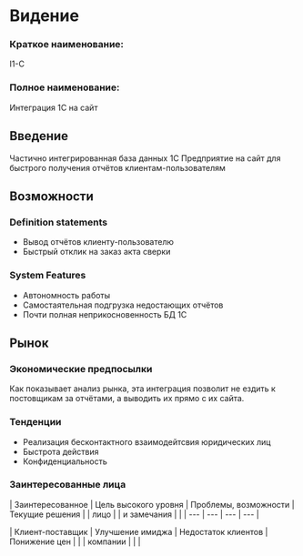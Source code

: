 # Видение
### Краткое наименование:
I1-C
### Полное наименование:
Интеграция 1С на сайт
## Введение
Частично интегрированная база данных 1С Предприятие на сайт для быстрого получения отчётов клиентам-пользователям
## Возможности
### Definition statements
+ Вывод отчётов клиенту-пользователю
+ Быстрый отклик на заказ акта сверки
### System Features
+ Автономность работы
+ Самостаятельная подгрузка недостающих отчётов
+ Почти полная неприкосновенность БД 1С
## Рынок
### Экономические предпосылки
Как показывает анализ рынка, эта интеграция позволит не ездить к постовщикам за отчётами, а выводить их прямо с их сайта.
### Тенденции
+ Реализация бесконтактного взаимодейтсвия юридических лиц
+ Быстрота действия
+ Конфиденциальность
### Заинтересованные лица

| Заинтересованное | Цель высокого уровня | Проблемы, возможности | Текущие решения |
| лицо |  | и замечания | |
| --- | --- | --- | --- |

| Клиент-поставщик | Улучшение имиджа | Недостаток клиентов | Понижение цен |
| | компании | | |
